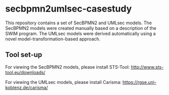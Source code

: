 # secbpmn2umlsec-casestudy

This repository contains a set of SecBPMN2 and UMLsec models. The SecBPMN2 models were created manually based on a description of the SWIM program. The UMLsec models were derived automatically using a novel model-transformation-based approach.

## Tool set-up

For viewing the SecBPMN2 models, please install STS-Tool: http://www.sts-tool.eu/downloads/

For viewing the UMLsec models, please install Carisma: https://rgse.uni-koblenz.de/carisma/